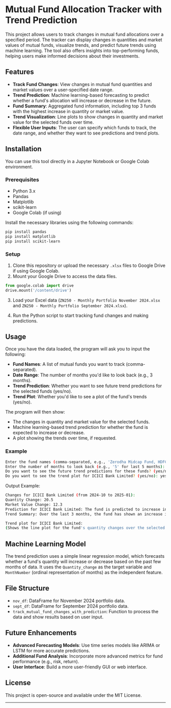 # Mutual Fund Allocation Tracker with Trend Prediction

This project allows users to track changes in mutual fund allocations over a specified period. The tracker can display changes in quantities and market values of mutual funds, visualize trends, and predict future trends using machine learning. The tool also offers insights into top-performing funds, helping users make informed decisions about their investments.

## Features

- **Track Fund Changes**: View changes in mutual fund quantities and market values over a user-specified date range.
- **Trend Prediction**: Machine learning-based forecasting to predict whether a fund's allocation will increase or decrease in the future.
- **Fund Summary**: Aggregated fund information, including top 3 funds with the highest increase in quantity or market value.
- **Trend Visualization**: Line plots to show changes in quantity and market value for the selected funds over time.
- **Flexible User Inputs**: The user can specify which funds to track, the date range, and whether they want to see predictions and trend plots.

## Installation

You can use this tool directly in a Jupyter Notebook or Google Colab environment.

### Prerequisites

- Python 3.x
- Pandas
- Matplotlib
- scikit-learn
- Google Colab (if using)

Install the necessary libraries using the following commands:

```bash
pip install pandas
pip install matplotlib
pip install scikit-learn
```

### Setup

1. Clone this repository or upload the necessary `.xlsx` files to Google Drive if using Google Colab.
2. Mount your Google Drive to access the data files.

```python
from google.colab import drive
drive.mount('/content/drive')
```

3. Load your Excel data (`ZN250 - Monthly Portfolio November 2024.xlsx` and `ZN250 - Monthly Portfolio September 2024.xlsx`).

4. Run the Python script to start tracking fund changes and making predictions.

## Usage

Once you have the data loaded, the program will ask you to input the following:

- **Fund Names**: A list of mutual funds you want to track (comma-separated).
- **Date Range**: The number of months you'd like to look back (e.g., 3 months).
- **Trend Prediction**: Whether you want to see future trend predictions for the selected funds (yes/no).
- **Trend Plot**: Whether you'd like to see a plot of the fund's trends (yes/no).

The program will then show:
- The changes in quantity and market value for the selected funds.
- Machine learning-based trend prediction for whether the fund is expected to increase or decrease.
- A plot showing the trends over time, if requested.

### Example

```bash
Enter the fund names (comma-separated, e.g., 'Zerodha Midcap Fund, HDFC Large Cap'): ICICI Bank Limited
Enter the number of months to look back (e.g., '5' for last 5 months): 3
Do you want to see the future trend predictions for these funds? (yes/no): yes
Do you want to see the trend plot for ICICI Bank Limited? (yes/no): yes
```

Output Example:
```bash
Changes for ICICI Bank Limited (from 2024-10 to 2025-01):
Quantity Change: 20.5
Market Value Change: 12.3
Prediction for ICICI Bank Limited: The fund is predicted to increase in the future.
Trend Summary: Over the last 3 months, the fund has shown an increase in quantity.

Trend plot for ICICI Bank Limited:
(Shows the line plot for the fund's quantity changes over the selected date range.)
```

## Machine Learning Model

The trend prediction uses a simple linear regression model, which forecasts whether a fund's quantity will increase or decrease based on the past few months of data. It uses the `Quantity_change` as the target variable and `MonthNumber` (ordinal representation of months) as the independent feature.

## File Structure

- `nov_df`: DataFrame for November 2024 portfolio data.
- `sept_df`: DataFrame for September 2024 portfolio data.
- `track_mutual_fund_changes_with_prediction`: Function to process the data and show results based on user input.

## Future Enhancements

- **Advanced Forecasting Models**: Use time series models like ARIMA or LSTM for more accurate predictions.
- **Additional Fund Analysis**: Incorporate more advanced metrics for fund performance (e.g., risk, return).
- **User Interface**: Build a more user-friendly GUI or web interface.

## License

This project is open-source and available under the MIT License.

---
